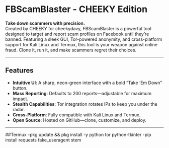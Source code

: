 # FBScamBlaster - CHEEKY Edition
**Take down scammers with precision.**  
Created by CHEEKY for cheekydavy, FBScamBlaster is a powerful tool designed to target and report scam profiles on Facebook until they’re banned. Featuring a sleek GUI, Tor-powered anonymity, and cross-platform support for Kali Linux and Termux, this tool is your weapon against online fraud. Clone it, run it, and make scammers regret their choices.

---

## Features
- **Intuitive UI**: A sharp, neon-green interface with a bold “Take ‘Em Down” button.
- **Mass Reporting**: Defaults to 200 reports—adjustable for maximum impact.
- **Stealth Capabilities**: Tor integration rotates IPs to keep you under the radar.
- **Cross-Platform**: Fully compatible with Kali Linux and Termux.
- **Open Source**: Hosted on GitHub—clone, customize, and deploy.

---
##Termux
-pkg update && pkg install -y python tor python-tkinter
-pip install requests fake_useragent stem

